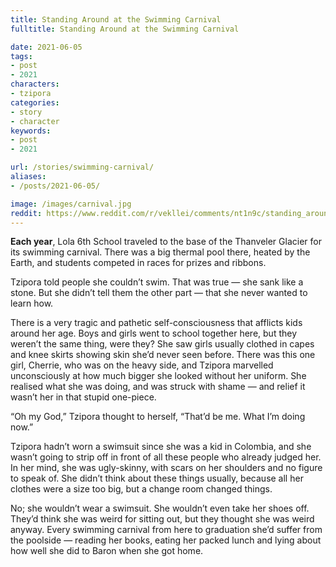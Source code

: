 ```yaml
---
title: Standing Around at the Swimming Carnival
fulltitle: Standing Around at the Swimming Carnival

date: 2021-06-05
tags:
- post
- 2021
characters:
- tzipora
categories:
- story
- character
keywords:
- post
- 2021

url: /stories/swimming-carnival/
aliases:
- /posts/2021-06-05/

image: /images/carnival.jpg
reddit: https://www.reddit.com/r/vekllei/comments/nt1n9c/standing_around_at_the_swimming_carnival/
---
```


**Each year**, Lola 6th School traveled to the base of the Thanveler Glacier for its swimming carnival. There was a big thermal pool there, heated by the Earth, and students competed in races for prizes and ribbons.

Tzipora told people she couldn’t swim. That was true — she sank like a stone. But she didn’t tell them the other part — that she never wanted to learn how.

There is a very tragic and pathetic self-consciousness that afflicts kids around her age. Boys and girls went to school together here, but they weren’t the same thing, were they? She saw girls usually clothed in capes and knee skirts showing skin she’d never seen before. There was this one girl, Cherrie, who was on the heavy side, and Tzipora marvelled unconsciously at how much bigger she looked without her uniform. She realised what she was doing, and was struck with shame — and relief it wasn’t her in that stupid one-piece.

“Oh my God,” Tzipora thought to herself, “That’d be me. What I’m doing now.”

Tzipora hadn’t worn a swimsuit since she was a kid in Colombia, and she wasn’t going to strip off in front of all these people who already judged her. In her mind, she was ugly-skinny, with scars on her shoulders and no figure to speak of. She didn’t think about these things usually, because all her clothes were a size too big, but a change room changed things.

No; she wouldn’t wear a swimsuit. She wouldn’t even take her shoes off. They’d think she was weird for sitting out, but they thought she was weird anyway. Every swimming carnival from here to graduation she’d suffer from the poolside — reading her books, eating her packed lunch and lying about how well she did to Baron when she got home.
